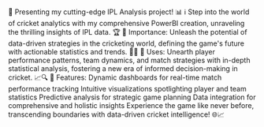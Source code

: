 🏏 Presenting my cutting-edge IPL Analysis project! 📊
ℹ️ Step into the world of cricket analytics with my comprehensive PowerBI creation, unraveling the thrilling insights of IPL data. 🏆
🔑 Importance: Unleash the potential of data-driven strategies in the cricketing world, defining the game's future with actionable statistics and trends. 🏏💡
💼 Uses: Unearth player performance patterns, team dynamics, and match strategies with in-depth statistical analysis, fostering a new era of informed decision-making in cricket. 📈🔍
🔧 Features:
Dynamic dashboards for real-time match performance tracking
Intuitive visualizations spotlighting player and team statistics
Predictive analysis for strategic game planning
Data integration for comprehensive and holistic insights
Experience the game like never before, transcending boundaries with data-driven cricket intelligence! 🌐📈
